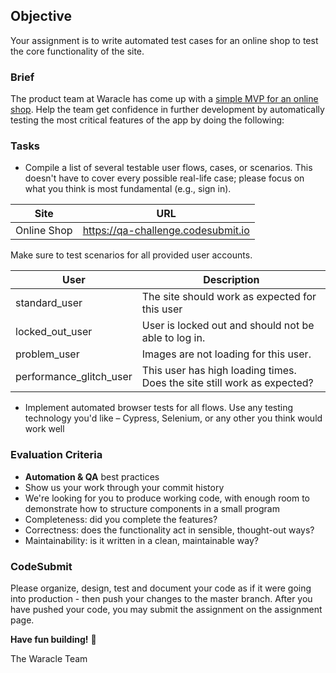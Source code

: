 ## Objective

Your assignment is to write automated test cases for an online shop to test the core functionality of the site.

### Brief

The product team at Waracle has come up with a [simple MVP for an online shop](https://qa-challenge.codesubmit.io). Help the team get confidence in further development by automatically testing the most critical features of the app by doing the following:

### Tasks

-   Compile a list of several testable user flows, cases, or scenarios. This doesn't have to cover every possible real-life case; please focus on what you think is most fundamental (e.g., sign in).

| Site        | URL                                |
| ----------- | ---------------------------------- |
| Online Shop | https://qa-challenge.codesubmit.io |

Make sure to test scenarios for all provided user accounts.

| User                    | Description                                                             |
| ----------------------- | ----------------------------------------------------------------------- |
| standard_user           | The site should work as expected for this user                          |
| locked_out_user         | User is locked out and should not be able to log in.                    |
| problem_user            | Images are not loading for this user.                                   |
| performance_glitch_user | This user has high loading times. Does the site still work as expected? |

-   Implement automated browser tests for all flows. Use any testing technology you'd like – Cypress, Selenium, or any other you think would work well

### Evaluation Criteria

-   **Automation & QA** best practices
-   Show us your work through your commit history
-   We're looking for you to produce working code, with enough room to demonstrate how to structure components in a small program
-   Completeness: did you complete the features?
-   Correctness: does the functionality act in sensible, thought-out ways?
-   Maintainability: is it written in a clean, maintainable way?

### CodeSubmit

Please organize, design, test and document your code as if it were going into production - then push your changes to the master branch. After you have pushed your code, you may submit the assignment on the assignment page.

**Have fun building!** 🚀

The Waracle Team